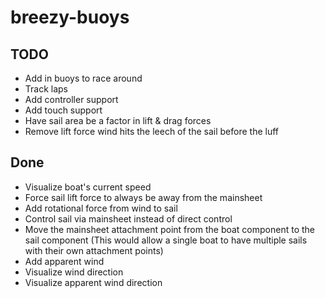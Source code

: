 # breezy-buoys


## TODO

* Add in buoys to race around
* Track laps
* Add controller support
* Add touch support
* Have sail area be a factor in lift & drag forces
* Remove lift force wind hits the leech of the sail before the luff

## Done

* Visualize boat's current speed
* Force sail lift force to always be away from the mainsheet
* Add rotational force from wind to sail
* Control sail via mainsheet instead of direct control
* Move the mainsheet attachment point from the boat component to the sail component
  (This would allow a single boat to have multiple sails with their own attachment points)
* Add apparent wind
* Visualize wind direction
* Visualize apparent wind direction
